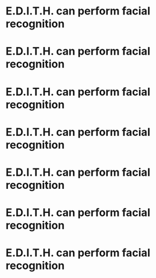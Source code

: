 # E.D.I.T.H. can perform facial recognition
# E.D.I.T.H. can perform facial recognition
# E.D.I.T.H. can perform facial recognition
# E.D.I.T.H. can perform facial recognition
# E.D.I.T.H. can perform facial recognition
# E.D.I.T.H. can perform facial recognition
# E.D.I.T.H. can perform facial recognition
